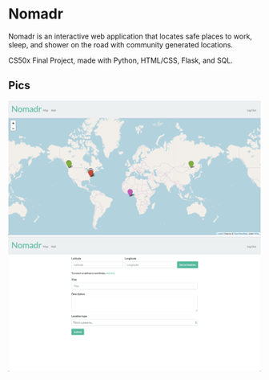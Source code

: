 # Nomadr

Nomadr is an interactive web application that locates safe places to work, sleep, and shower on the road with community generated locations.

CS50x Final Project, made with Python, HTML/CSS, Flask, and SQL.

## Pics

![Map](https://github.com/m-fin/Nomadr/blob/master/pics/map.png)
![Add](https://github.com/m-fin/Nomadr/blob/master/pics/add.png)
